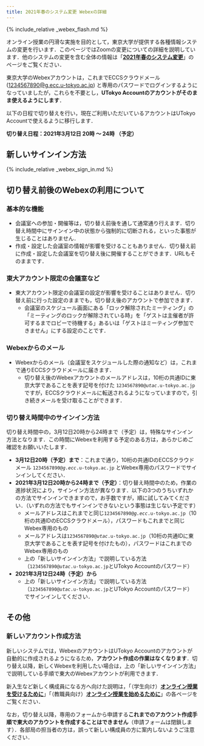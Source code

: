 ```yaml
---
title: 2021年春のシステム変更 Webexの詳細
---
```


{% include_relative _webex_flash.md %}

オンライン授業の円滑な実施を目的として，東京大学が提供する各種情報システムの変更を行います．このページではZoomの変更についての詳細を説明しています．他のシステムの変更を含む全体の情報は「**[2021年春のシステム変更](/change2021s/)**」のページをご覧ください．

東京大学のWebexアカウントは，これまでECCSクラウドメール (1234567890@g.ecc.u-tokyo.ac.jp) と専用のパスワードでログインするようになっていましたが，これらを不要とし，**UTokyo Accountのアカウントがそのまま使えるようにします**．

以下の日程で切り替えを行い，現在ご利用いただいているアカウントはUTokyo Accountで使えるように移行します．

**切り替え日程：2021年3月12日 20時 ～ 24時 （予定）**

## 新しいサインイン方法

{% include_relative _webex_sign_in.md %}

## 切り替え前後のWebexの利用について

### 基本的な機能

- 会議室への参加・開催等は，切り替え前後を通して通常通り行えます．切り替え時間中にサインイン中の状態から強制的に切断される，といった事態が生じることはありません．
- 作成・設定した会議室の情報が影響を受けることもありません．切り替え前に作成・設定した会議室を切り替え後に開催することができます．URLもそのままです．

### 東大アカウント限定の会議室など

- 東大アカウント限定の会議室の設定が影響を受けることはありません．切り替え前に行った設定のままでも，切り替え後のアカウントで参加できます．
    - 会議室のスケジュール画面にある「ロック解除されたミーティング」の「ミーティングのロックが解除されている時」を「ゲストは主催者が許可するまでロビーで待機する」あるいは「ゲストはミーティング参加できません」にする設定のことです．

### Webexからのメール

- Webexからのメール（会議室をスケジュールした際の通知など）は，これまで通りECCSクラウドメールに届きます．
    - 切り替え後のWebexアカウントのメールアドレスは，10桁の共通IDに東京大学であることを表す記号を付けた <code>1234567890@<em>utac</em>.u-tokyo.ac.jp</code> ですが，ECCSクラウドメールに転送されるようになっていますので，引き続きメールを受け取ることができます．

### 切り替え時間中のサインイン方法

切り替え時間中の，3月12日20時から24時まで（予定）は，特殊なサインイン方法となります．この時間にWebexを利用する予定のある方は，あらかじめご確認をお願いいたします．

- **3月12日20時（予定）まで**：これまで通り，10桁の共通IDのECCSクラウドメール <code>1234567890@<em>g.ecc</em>.u-tokyo.ac.jp</code> とWebex専用のパスワードでサインインしてください．
- **2021年3月12日20時から24時まで（予定）**：切り替え時間中のため，作業の進捗状況により，サインイン方法が異なります．以下の3つのうちいずれかの方法でサインインできますので，お手数ですが，順に試してみてください．（いずれの方法でもサインインできないという事態は生じない予定です）
    - メールアドレスはこれまでと同じ<code>1234567890@<em>g.ecc</em>.u-tokyo.ac.jp</code>（10桁の共通IDのECCSクラウドメール），パスワードもこれまでと同じWebex専用のもの
    - メールアドレスは<code>1234567890@<em>utac</em>.u-tokyo.ac.jp</code>（10桁の共通IDに東京大学であることを表す記号を付けたもの），パスワードはこれまでのWebex専用のもの
    - 上の「新しいサインイン方法」で説明している方法（<code>1234567890@<em>utac</em>.u-tokyo.ac.jp</code>とUTokyo Accountのパスワード）
- **2021年3月12日24時（予定）から**
    - 上の「新しいサインイン方法」で説明している方法（<code>1234567890@<em>utac</em>.u-tokyo.ac.jp</code>とUTokyo Accountのパスワード）でサインインしてください．

## その他

### 新しいアカウント作成方法

新しいシステムでは，WebexのアカウントはUTokyo Accountのアカウントが自動的に作成されるようになるため，**アカウント作成の作業はなくなります**．切り替え以降，新しくWebexを利用したい場合は，上の「新しいサインイン方法」で説明している手順で東大のWebexアカウントが利用できます．

新入生など新しく構成員になる方へ向けた説明は，「（学生向け）**[オンライン授業を受けるために](/oc/)**」「（教職員向け）**[オンライン授業を始めるために](/webex/)**」の各ページをご覧ください．

なお，切り替え以降，専用のフォームから申請する**これまでのアカウント作成手順で東大のアカウントを作成することはできません**（申請フォームは閉鎖します）．各部局の担当者の方は，誤って新しい構成員の方に案内しないようご注意ください．

